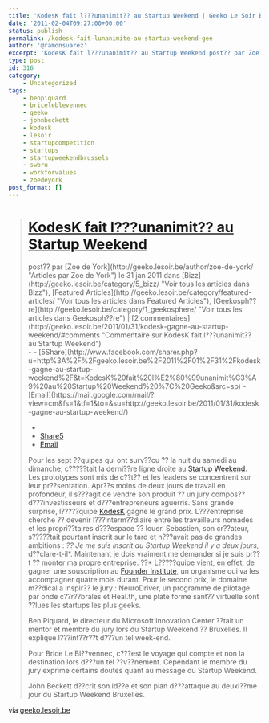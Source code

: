 ```yaml
---
title: 'KodesK fait l???unanimit?? au Startup Weekend | Geeko Le Soir Blog'
date: '2011-02-04T09:27:00+00:00'
status: publish
permalink: /kodesk-fait-lunanimite-au-startup-weekend-gee
author: '@ramonsuarez'
excerpt: 'KodesK fait l???unanimit?? au Startup Weekend post?? par Zoe de York le 31 jan 2011 dans Bizz, Featured Articles, Geekosph??re | 2 commentaires 5ShareEmailShare5EmailPour les sept ??quipes qui ont surv??cu ? la nuit du samedi au dimanche, c?????t...'
type: post
id: 316
category:
    - Uncategorized
tags:
    - benpiquard
    - briceleblevennec
    - geeko
    - johnbeckett
    - kodesk
    - lesoir
    - startupcompetition
    - startups
    - startupweekendbrussels
    - swbru
    - workforvalues
    - zoedeyork
post_format: []
---
```

> # [KodesK fait l???unanimit?? au Startup Weekend ](http://geeko.lesoir.be/2011/01/31/kodesk-gagne-au-startup-weekend/ "KodesK fait l???unanimit?? au Startup WeekendPermanent Link to ")
> 
> <div class="articleinfo">post?? par [Zoe de York](http://geeko.lesoir.be/author/zoe-de-york/ "Articles par Zoe de York") le 31 jan 2011 dans [Bizz](http://geeko.lesoir.be/category/5_bizz/ "Voir tous les articles dans Bizz"), [Featured Articles](http://geeko.lesoir.be/category/featured-articles/ "Voir tous les articles dans Featured Articles"), [Geekosph??re](http://geeko.lesoir.be/category/1_geekosphere/ "Voir tous les articles dans Geekosph??re") | [2 commentaires](http://geeko.lesoir.be/2011/01/31/kodesk-gagne-au-startup-weekend/#comments "Commentaire sur KodesK fait l???unanimit?? au Startup Weekend")</div>- 
> - [<span class="fb_share_size_Small fb_share_count_wrapper"><span></span><span class="fb_share_count_nub_top "></span><span class="fb_share_count  fb_share_count_top"><span class="fb_share_count_inner">5</span></span><span class="FBConnectButton FBConnectButton_Small" style="cursor:pointer;"><span class="FBConnectButton_Text">Share</span></span></span>](http://www.facebook.com/sharer.php?u=http%3A%2F%2Fgeeko.lesoir.be%2F2011%2F01%2F31%2Fkodesk-gagne-au-startup-weekend%2F&t=KodesK%20fait%20l%E2%80%99unanimit%C3%A9%20au%20Startup%20Weekend%20%7C%20Geeko&src=sp)
> - [Email](https://mail.google.com/mail/?view=cm&fs=1&tf=1&to=&su=http://geeko.lesoir.be/2011/01/31/kodesk-gagne-au-startup-weekend/)
> 
> - 
> - [<span class="fb_share_size_Small "><span class="FBConnectButton FBConnectButton_Small" style="cursor:pointer;"><span class="FBConnectButton_Text">Share</span></span><span class="fb_share_count_nub_right "></span><span class="fb_share_count  fb_share_count_right"><span class="fb_share_count_inner">5</span></span></span>](http://www.facebook.com/sharer.php?u=http%3A%2F%2Fgeeko.lesoir.be%2F2011%2F01%2F31%2Fkodesk-gagne-au-startup-weekend%2F&t=KodesK%20fait%20l%E2%80%99unanimit%C3%A9%20au%20Startup%20Weekend%20%7C%20Geeko&src=sp)
> - [Email](https://mail.google.com/mail/?view=cm&fs=1&tf=1&to=&su=http://geeko.lesoir.be/2011/01/31/kodesk-gagne-au-startup-weekend/)
> 
> Pour les sept ??quipes qui ont surv??cu ?? la nuit du samedi au dimanche, c?????tait la derni??re ligne droite au [Startup Weekend](http://geeko.lesoir.be/2011/01/28/passer-a-la-pratique-avec-le-startup-weekend/). Les prototypes sont mis de c??t?? et les leaders se concentrent sur leur pr??sentation. Apr??s moins de deux jours de travail en profondeur, il s???agit de vendre son produit ?? un jury compos?? d???investisseurs et d???entrepreneurs aguerris. Sans grande surprise, l?????quipe [KodesK](http://twitter.com/#!/kodesk) gagne le grand prix. L???entreprise cherche ?? devenir l???interm??diaire entre les travailleurs nomades et les propri??taires d???espace ?? louer. Sebastien, son cr??ateur, s?????tait pourtant inscrit sur le tard et n???avait pas de grandes ambitions : *?? Je me suis inscrit au Startup Weekend il y a deux jours,* d??clare-t-il*. Maintenant je dois vraiment me demander si je suis pr??t ?? monter ma propre entreprise. ??* L?????quipe vient, en effet, de gagner une souscription au [Founder Institute](http://www.founderinstitute.com/apply/brussels), un organisme qui va les accompagner quatre mois durant. Pour le second prix, le domaine m??dical a inspir?? le jury : NeuroDriver, un programme de pilotage par onde c??r??brales et Heal.th, une plate forme sant?? virtuelle sont ??lues les startups les plus geeks.
> 
> Ben Piquard, le directeur du Microsoft Innovation Center ??tait un mentor et membre du jury lors du Startup Weekend ?? Bruxelles. Il explique l???int??r??t d???un tel week-end.
> 
> Pour Brice Le Bl??vennec, c???est le voyage qui compte et non la destination lors d???un tel ??v??nement. Cependant le membre du jury exprime certains doutes quant au message du Startup Weekend.
> 
> John Beckett d??crit son id??e et son plan d???attaque au deuxi??me jour du Startup Weekend Bruxelles.

via [geeko.lesoir.be](http://geeko.lesoir.be/2011/01/31/kodesk-gagne-au-startup-weekend/)</div></div>